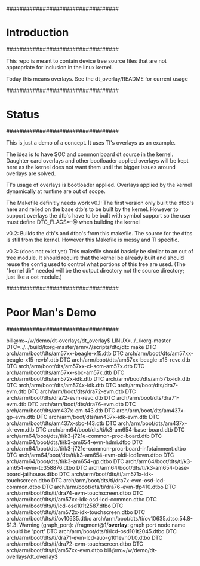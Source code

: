 ##################################
# Introduction
##################################

This repo is meant to contain device tree source files that are not appropriate
for inclusion in the linux kernel.

Today this means overlays.
See the dt_overlay/README for current usage

##################################
# Status
##################################

This is just a demo of a concept.  It uses TI's overlays as an example.

The idea is to have SOC and common board dt source in the kernel.
Daughter card overlays and other bootloader applied overlays will be kept here
as the kernel does not want them until the bigger issues around overlays are
solved.

TI's usage of overlays is bootloader applied.  Overlays applied by the kernel
dynamically at runtime are out of scope.

The Makefile definitly needs work
v0.1:
The first version only built the dtbo's here and relied on the base dtb's to be
built by the kernel.  However to support overlays the dtb's have to be built
with symbol support so the user must define DTC_FLAGS=-@ when building the
kernel

v0.2:
Builds the dtb's and dtbo's from this makefile.  The source for the dtbs is
still from the kernel.  However this Makefile is messy and TI specific.

v0.3: (does not exist yet)
This makefile should basicly be similar to an out of tree module.  It should
require that the kernel be already built and should reuse the config used to
control what portions of this tree are used.  (The "kernel dir" needed will be
the output directory not the source directory; just like a oot module.)

##################################
# Poor Man's Demo
##################################

bill@m:~/w/demo/dt-overlays/dt_overlay$ LINUX=../../korg-master DTC=../../build/korg-master/armv7/scripts/dtc/dtc make
  DTC arch/arm/boot/dts/am57xx-beagle-x15.dtb
  DTC arch/arm/boot/dts/am57xx-beagle-x15-revb1.dtb
  DTC arch/arm/boot/dts/am57xx-beagle-x15-revc.dtb
  DTC arch/arm/boot/dts/am57xx-cl-som-am57x.dtb
  DTC arch/arm/boot/dts/am57xx-sbc-am57x.dtb
  DTC arch/arm/boot/dts/am572x-idk.dtb
  DTC arch/arm/boot/dts/am571x-idk.dtb
  DTC arch/arm/boot/dts/am574x-idk.dtb
  DTC arch/arm/boot/dts/dra7-evm.dtb
  DTC arch/arm/boot/dts/dra72-evm.dtb
  DTC arch/arm/boot/dts/dra72-evm-revc.dtb
  DTC arch/arm/boot/dts/dra71-evm.dtb
  DTC arch/arm/boot/dts/dra76-evm.dtb
  DTC arch/arm/boot/dts/am437x-cm-t43.dtb
  DTC arch/arm/boot/dts/am437x-gp-evm.dtb
  DTC arch/arm/boot/dts/am437x-idk-evm.dtb
  DTC arch/arm/boot/dts/am437x-sbc-t43.dtb
  DTC arch/arm/boot/dts/am437x-sk-evm.dtb
  DTC arch/arm64/boot/dts/ti/k3-am654-base-board.dtb
  DTC arch/arm64/boot/dts/ti/k3-j721e-common-proc-board.dtb
  DTC arch/arm64/boot/dts/ti/k3-am654-evm-hdmi.dtbo
  DTC arch/arm64/boot/dts/ti/k3-j721e-common-proc-board-infotainment.dtbo
  DTC arch/arm64/boot/dts/ti/k3-am654-evm-oldi-lcd1evm.dtbo
  DTC arch/arm64/boot/dts/ti/k3-am654-gp.dtbo
  DTC arch/arm64/boot/dts/ti/k3-am654-evm-tc358876.dtbo
  DTC arch/arm64/boot/dts/ti/k3-am654-base-board-jailhouse.dtbo
  DTC arch/arm/boot/dts/ti/am571x-idk-touchscreen.dtbo
  DTC arch/arm/boot/dts/ti/dra7x-evm-osd-lcd-common.dtbo
  DTC arch/arm/boot/dts/ti/dra76-evm-tfp410.dtbo
  DTC arch/arm/boot/dts/ti/dra74-evm-touchscreen.dtbo
  DTC arch/arm/boot/dts/ti/am57xx-idk-osd-lcd-common.dtbo
  DTC arch/arm/boot/dts/ti/lcd-osd101t2587.dtbo
  DTC arch/arm/boot/dts/ti/am572x-idk-touchscreen.dtbo
  DTC arch/arm/boot/dts/ti/ov10635.dtbo
arch/arm/boot/dts/ti/ov10635.dtso:54.8-61.3: Warning (graph_port): /fragment@1/__overlay__: graph port node name should be 'port'
  DTC arch/arm/boot/dts/ti/lcd-osd101t2045.dtbo
  DTC arch/arm/boot/dts/ti/dra71-evm-lcd-auo-g101evn01.0.dtbo
  DTC arch/arm/boot/dts/ti/dra72-evm-touchscreen.dtbo
  DTC arch/arm/boot/dts/ti/am57xx-evm.dtbo
bill@m:~/w/demo/dt-overlays/dt_overlay$


